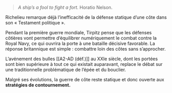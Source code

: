 >*A ship’s a fool to fight a fort.*
>Horatio Nelson.

Richelieu remarque déjà l’inefficacité de la défense statique d’une côte dans son « Testament politique ».

Pendant la première guerre mondiale, Tirpitz pense que les défenses côtières vont permettre d’équilibrer numériquement le combat contre la Royal Navy, ce qui ouvrira la porte à une bataille décisive favorable. La réponse britannique est simple : combattre loin des côtes sans s’approcher.

L’avénement des bulles [[A2-AD (déf.)]] au XXIe siècle, dont les portées sont bien supérieure à tout ce qui existait auparavant, replace le débat sur une traditionnelle problématique de l’épée et du bouclier.

Malgré ses évolutions, la guerre de côte reste statique et donc ouverte aux **stratégies de contournement.**

